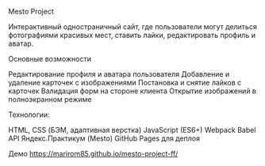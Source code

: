 Mesto Project

Интерактивный одностраничный сайт, где пользователи могут делиться фотографиями красивых мест, ставить лайки, редактировать профиль и аватар.

Основные возможности

Редактирование профиля и аватара пользователя
Добавление и удаление карточек с изображениями
Постановка и снятие лайков с карточек
Валидация форм на стороне клиента
Открытие изображений в полноэкранном режиме

Технологии:

HTML, CSS (БЭМ, адаптивная верстка)
JavaScript (ES6+)
Webpack
Babel
API Яндекс.Практикум (Mesto)
GitHub Pages для деплоя

Демо
https://marirom85.github.io/mesto-project-ff/